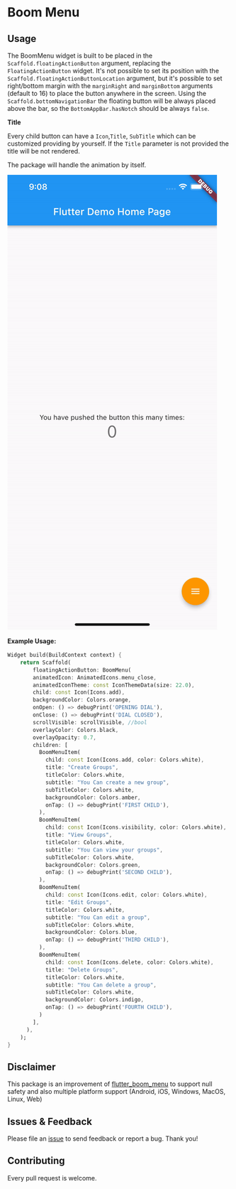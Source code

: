 # Boom Menu

## Usage

The BoomMenu widget is built to be placed in the `Scaffold.floatingActionButton` argument, replacing the `FloatingActionButton` widget.
It's not possible to set its position with the `Scaffold.floatingActionButtonLocation` argument, but it's possible to set right/bottom margin with the `marginRight` and `marginBottom` arguments (default to 16) to place the button anywhere in the screen.
Using the `Scaffold.bottomNavigationBar` the floating button will be always placed above the bar, so the `BottomAppBar.hasNotch` should be always `false`.

**Title**

Every child button can have a `Icon`,`Title`, `SubTitle` which can be customized providing by yourself. If the `Title` parameter is not provided the title will be not rendered.

The package will handle the animation by itself.

![boom_menu.gif](https://raw.githubusercontent.com/RegNex/boom_menu/main/screenshots/boom_menu.gif)

**Example Usage:**

```dart
Widget build(BuildContext context) {
    return Scaffold(
        floatingActionButton: BoomMenu(
        animatedIcon: AnimatedIcons.menu_close,
        animatedIconTheme: const IconThemeData(size: 22.0),
        child: const Icon(Icons.add),
        backgroundColor: Colors.orange,
        onOpen: () => debugPrint('OPENING DIAL'),
        onClose: () => debugPrint('DIAL CLOSED'),
        scrollVisible: scrollVisible, //bool
        overlayColor: Colors.black,
        overlayOpacity: 0.7,
        children: [
          BoomMenuItem(
            child: const Icon(Icons.add, color: Colors.white),
            title: "Create Groups",
            titleColor: Colors.white,
            subtitle: "You Can create a new group",
            subTitleColor: Colors.white,
            backgroundColor: Colors.amber,
            onTap: () => debugPrint('FIRST CHILD'),
          ),
          BoomMenuItem(
            child: const Icon(Icons.visibility, color: Colors.white),
            title: "View Groups",
            titleColor: Colors.white,
            subtitle: "You Can view your groups",
            subTitleColor: Colors.white,
            backgroundColor: Colors.green,
            onTap: () => debugPrint('SECOND CHILD'),
          ),
          BoomMenuItem(
            child: const Icon(Icons.edit, color: Colors.white),
            title: "Edit Groups",
            titleColor: Colors.white,
            subtitle: "You Can edit a group",
            subTitleColor: Colors.white,
            backgroundColor: Colors.blue,
            onTap: () => debugPrint('THIRD CHILD'),
          ),
          BoomMenuItem(
            child: const Icon(Icons.delete, color: Colors.white),
            title: "Delete Groups",
            titleColor: Colors.white,
            subtitle: "You Can delete a group",
            subTitleColor: Colors.white,
            backgroundColor: Colors.indigo,
            onTap: () => debugPrint('FOURTH CHILD'),
          )
        ],
      ),
    );
}
```
## Disclaimer 
This package is an improvement of [flutter_boom_menu](https://pub.dev/packages/flutter_boom_menu) to support null safety and also multiple platform support (Android, iOS, Windows, MacOS, Linux, Web)


## Issues & Feedback

Please file an [issue](https://github.com/RegNex/boom_menu/issues) to send feedback or report a bug. Thank you!

## Contributing

Every pull request is welcome.
